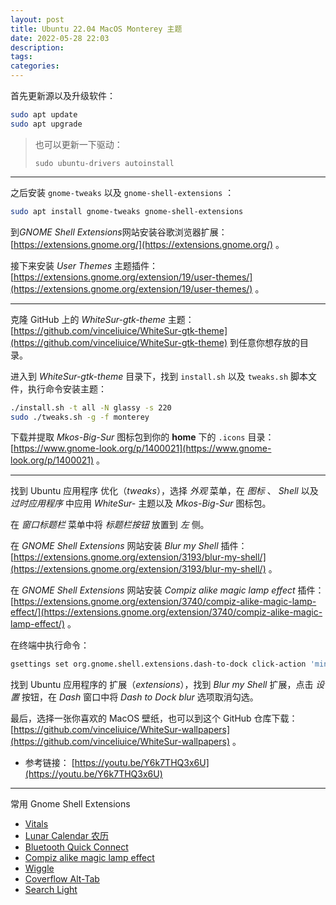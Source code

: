 ```yaml
---
layout: post
title: Ubuntu 22.04 MacOS Monterey 主题
date: 2022-05-28 22:03
description: 
tags: 
categories: 
---
```


首先更新源以及升级软件：

```sh
sudo apt update
sudo apt upgrade
```

> 也可以更新一下驱动：
>
> `sudo ubuntu-drivers autoinstall`

---

之后安装 `gnome-tweaks` 以及 `gnome-shell-extensions` ：

```sh
sudo apt install gnome-tweaks gnome-shell-extensions
```

到*GNOME Shell Extensions*网站安装谷歌浏览器扩展：[https://extensions.gnome.org/](https://extensions.gnome.org/) 。

接下来安装 *User Themes* 主题插件： [https://extensions.gnome.org/extension/19/user-themes/](https://extensions.gnome.org/extension/19/user-themes/) 。

---

克隆 GitHub 上的 *WhiteSur-gtk-theme* 主题： [https://github.com/vinceliuice/WhiteSur-gtk-theme](https://github.com/vinceliuice/WhiteSur-gtk-theme) 到任意你想存放的目录。

进入到 *WhiteSur-gtk-theme* 目录下，找到 `install.sh` 以及 `tweaks.sh` 脚本文件，执行命令安装主题：

```sh
./install.sh -t all -N glassy -s 220
sudo ./tweaks.sh -g -f monterey
```

下载并提取 *Mkos-Big-Sur* 图标包到你的 **home** 下的 `.icons` 目录： [https://www.gnome-look.org/p/1400021](https://www.gnome-look.org/p/1400021) 。

---

找到 Ubuntu 应用程序 优化（*tweaks*），选择 *外观* 菜单，在 *图标* 、 *Shell* 以及 *过时应用程序* 中应用 *WhiteSur-* 主题以及 *Mkos-Big-Sur* 图标包。

在 *窗口标题栏* 菜单中将 *标题栏按钮* 放置到 *左* 侧。

在 *GNOME Shell Extensions* 网站安装 *Blur my Shell* 插件： [https://extensions.gnome.org/extension/3193/blur-my-shell/](https://extensions.gnome.org/extension/3193/blur-my-shell/) 。

在 *GNOME Shell Extensions* 网站安装 *Compiz alike magic lamp effect* 插件： [https://extensions.gnome.org/extension/3740/compiz-alike-magic-lamp-effect/](https://extensions.gnome.org/extension/3740/compiz-alike-magic-lamp-effect/) 。

在终端中执行命令：

```sh
gsettings set org.gnome.shell.extensions.dash-to-dock click-action 'minimize'
```

找到 Ubuntu 应用程序的 扩展（*extensions*），找到 *Blur my Shell* 扩展，点击 *设置* 按钮，在 *Dash* 窗口中将 *Dash to Dock blur* 选项取消勾选。

最后，选择一张你喜欢的 MacOS 壁纸，也可以到这个 GitHub 仓库下载： [https://github.com/vinceliuice/WhiteSur-wallpapers](https://github.com/vinceliuice/WhiteSur-wallpapers) 。

- 参考链接： [https://youtu.be/Y6k7THQ3x6U](https://youtu.be/Y6k7THQ3x6U)

---

常用 Gnome Shell Extensions

- [Vitals](https://extensions.gnome.org/extension/1460/vitals/)
- [Lunar Calendar 农历](https://extensions.gnome.org/extension/675/lunar-calendar/)
- [Bluetooth Quick Connect](https://extensions.gnome.org/extension/1401/bluetooth-quick-connect/)
- [Compiz alike magic lamp effect](https://extensions.gnome.org/extension/3740/compiz-alike-magic-lamp-effect/)
- [Wiggle](https://extensions.gnome.org/extension/6784/wiggle/)
- [Coverflow Alt-Tab](https://extensions.gnome.org/extension/97/coverflow-alt-tab/)
- [Search Light](https://extensions.gnome.org/extension/5489/search-light/)
